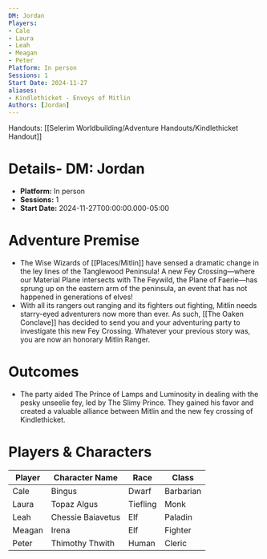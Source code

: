 ```yaml
---
DM: Jordan
Players:
- Cale
- Laura
- Leah
- Meagan
- Peter
Platform: In person
Sessions: 1
Start Date: 2024-11-27
aliases:
- Kindlethicket - Envoys of Mitlin
Authors: [Jordan]
---
```

Handouts:
[[Selerim Worldbuilding/Adventure Handouts/Kindlethicket Handout]]

# Details- **DM**: Jordan
- **Platform:** In person
- **Sessions:** 1
- **Start Date:** 2024-11-27T00:00:00.000-05:00

# Adventure Premise
- The Wise Wizards of [[Places/Mitlin]] have sensed a dramatic change in the ley lines of the Tanglewood Peninsula! A new Fey Crossing—where our Material Plane intersects with The Feywild, the Plane of Faerie—has sprung up on the eastern arm of the peninsula, an event that has not happened in generations of elves!
- With all its rangers out ranging and its fighters out fighting, Mitlin needs starry-eyed adventurers now more than ever. As such, [[The Oaken Conclave]] has decided to send you and your adventuring party to investigate this new Fey Crossing. Whatever your previous story was, you are now an honorary Mitlin Ranger.

# Outcomes
- The party aided The Prince of Lamps and Luminosity in dealing with the pesky unseelie fey, led by The Slimy Prince. They gained his favor and created a valuable alliance between Mitlin and the new fey crossing of Kindlethicket.

# Players & Characters
| Player | Character Name | Race | Class |
|---|---|---|---|
| Cale | Bingus | Dwarf | Barbarian |
| Laura | Topaz Algus | Tiefling | Monk |
| Leah | Chessie Baiavetus | Elf | Paladin |
| Meagan | Irena | Elf | Fighter |
| Peter | Thimothy Thwith | Human | Cleric |
